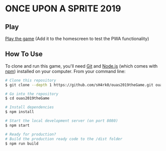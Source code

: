 # ONCE UPON A SPRITE 2019

## Play

[Play the game](https://ouas2019.web.app) (Add it to the homescreen to test the PWA functionality)


## How To Use

To clone and run this game, you'll need [Git](https://git-scm.com) and [Node.js](https://nodejs.org/en/download/) (which comes with [npm](http://npmjs.com)) installed on your computer. From your command line:

```bash
# Clone this repository
$ git clone --depth 1 https://github.com/sH4rk0/ouas2019theGame.git ouas2019theGame

# Go into the repository
$ cd ouas2019theGame

# Install dependencies
$ npm install

# Start the local development server (on port 8080)
$ npm start

# Ready for production?
# Build the production ready code to the /dist folder
$ npm run build
```

